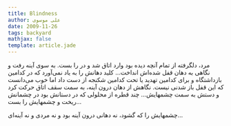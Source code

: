 ```yaml
---
title: Blindness
author: علی موسوی
date: 2009-11-26
tags: backyard
mathjax: false
template: article.jade
---
```


مرد، دلگرفته از تمام آنچه دیده بود وارد اتاق شد و در را بست. به سوی آینه رفت و نگاهی به دهان قفل شده‌اش انداخت... کلید دهانش را به یاد نمی‌آورد که در کدامین بازداشتگاه و برای کدامین تهدید یا تحت کدامین شکنجه از دست داد اما خوب می‌دانست که این قفل باز شدنی نیست. نگاهش از دهان درون آینه، به سمت سقف اتاق حرکت کرد و دستش به سمت چشمهایش... چند قطره از محلولی که در دستانش بود در چشمانش ریخت و چشمهایش را بست...

چشمهایش‌ را که گشود، نه دهانی درون آینه بود و نه مردی و نه آینه‌ای...
